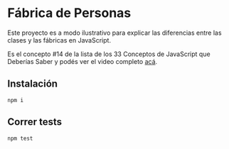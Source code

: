 # Fábrica de Personas

Este proyecto es a modo ilustrativo para explicar las diferencias entre las clases y las fábricas en JavaScript.

Es el concepto #14 de la lista de los 33 Conceptos de JavaScript que Deberías Saber y podés ver el video completo [acá]().

## Instalación

```
npm i
```

## Correr tests

```
npm test
```
